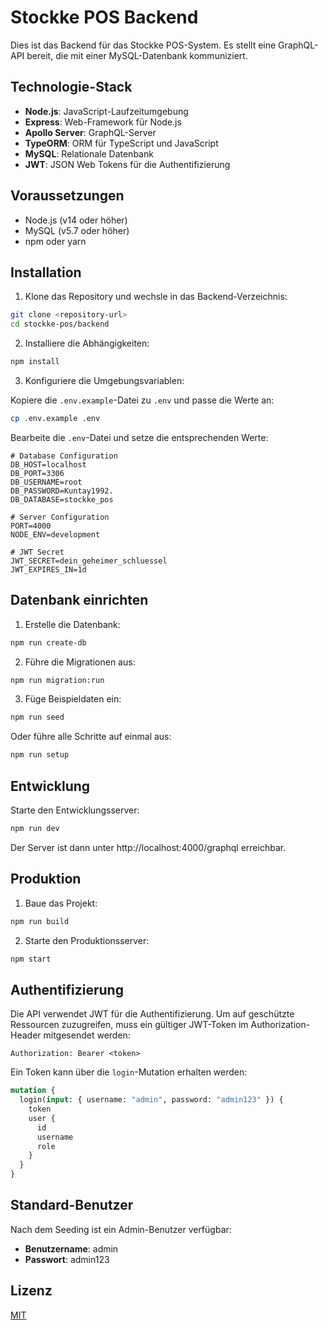 # Stockke POS Backend

Dies ist das Backend für das Stockke POS-System. Es stellt eine GraphQL-API bereit, die mit einer MySQL-Datenbank kommuniziert.

## Technologie-Stack

- **Node.js**: JavaScript-Laufzeitumgebung
- **Express**: Web-Framework für Node.js
- **Apollo Server**: GraphQL-Server
- **TypeORM**: ORM für TypeScript und JavaScript
- **MySQL**: Relationale Datenbank
- **JWT**: JSON Web Tokens für die Authentifizierung

## Voraussetzungen

- Node.js (v14 oder höher)
- MySQL (v5.7 oder höher)
- npm oder yarn

## Installation

1. Klone das Repository und wechsle in das Backend-Verzeichnis:

```bash
git clone <repository-url>
cd stockke-pos/backend
```

2. Installiere die Abhängigkeiten:

```bash
npm install
```

3. Konfiguriere die Umgebungsvariablen:

Kopiere die `.env.example`-Datei zu `.env` und passe die Werte an:

```bash
cp .env.example .env
```

Bearbeite die `.env`-Datei und setze die entsprechenden Werte:

```
# Database Configuration
DB_HOST=localhost
DB_PORT=3306
DB_USERNAME=root
DB_PASSWORD=Kuntay1992.
DB_DATABASE=stockke_pos

# Server Configuration
PORT=4000
NODE_ENV=development

# JWT Secret
JWT_SECRET=dein_geheimer_schluessel
JWT_EXPIRES_IN=1d
```

## Datenbank einrichten

1. Erstelle die Datenbank:

```bash
npm run create-db
```

2. Führe die Migrationen aus:

```bash
npm run migration:run
```

3. Füge Beispieldaten ein:

```bash
npm run seed
```

Oder führe alle Schritte auf einmal aus:

```bash
npm run setup
```

## Entwicklung

Starte den Entwicklungsserver:

```bash
npm run dev
```

Der Server ist dann unter http://localhost:4000/graphql erreichbar.

## Produktion

1. Baue das Projekt:

```bash
npm run build
```

2. Starte den Produktionsserver:

```bash
npm start
```

## Authentifizierung

Die API verwendet JWT für die Authentifizierung. Um auf geschützte Ressourcen zuzugreifen, muss ein gültiger JWT-Token im Authorization-Header mitgesendet werden:

```
Authorization: Bearer <token>
```

Ein Token kann über die `login`-Mutation erhalten werden:

```graphql
mutation {
  login(input: { username: "admin", password: "admin123" }) {
    token
    user {
      id
      username
      role
    }
  }
}
```

## Standard-Benutzer

Nach dem Seeding ist ein Admin-Benutzer verfügbar:

- **Benutzername**: admin
- **Passwort**: admin123

## Lizenz

[MIT](LICENSE)